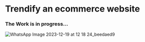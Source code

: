 # Trendify an ecommerce website

### The Work is in progress...

![WhatsApp Image 2023-12-19 at 12 18 24_beedaed9](https://github.com/AdityaSingh2005/Ecommerce-Website/assets/103613774/58f94ead-6e02-4d11-a188-f099f6c0cf6d)
